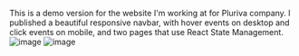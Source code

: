 This is a demo version for the website I'm working at for Pluriva company.
I published a beautiful responsive navbar, with hover events on desktop and click events on mobile, and two pages that use React State Management.
![image](https://user-images.githubusercontent.com/86161545/132958357-b0a5235b-525e-497d-a96c-5c91245cf7ed.png)
![image](https://user-images.githubusercontent.com/86161545/132958364-ec123b2b-a057-4661-8626-efe31a0df42f.png)


